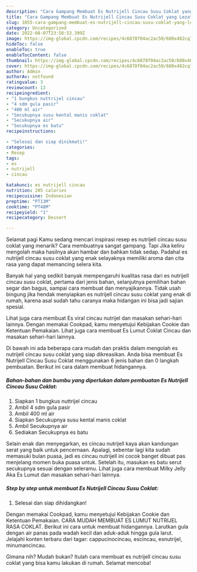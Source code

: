 ```yaml
---
description: "Cara Gampang Membuat Es Nutrijell Cincau Susu Coklat yang Lezat, Buat Buka Puasa Enak"
title: "Cara Gampang Membuat Es Nutrijell Cincau Susu Coklat yang Lezat, Buat Buka Puasa Enak"
slug: 1055-cara-gampang-membuat-es-nutrijell-cincau-susu-coklat-yang-lezat-buat-buka-puasa-enak
category: Uncategorized
date: 2022-08-07T23:58:53.399Z
image: https://img-global.cpcdn.com/recipes/4c6878f04ac2ac50/680x482cq70/es-nutrijell-cincau-susu-coklat-foto-resep-utama.jpg
hideToc: false
enableToc: true
enableTocContent: false
thumbnail: https://img-global.cpcdn.com/recipes/4c6878f04ac2ac50/680x482cq70/es-nutrijell-cincau-susu-coklat-foto-resep-utama.jpg
cover: https://img-global.cpcdn.com/recipes/4c6878f04ac2ac50/680x482cq70/es-nutrijell-cincau-susu-coklat-foto-resep-utama.jpg
author: Admin
authorAv: notfound
ratingvalue: 3
reviewcount: 13
recipeingredient:
- "1 bungkus nuttrijel cincau"
- "4 sdm gula pasir"
- "400 ml air"
- "Secukupnya susu kental manis coklat"
- "Secukupnya air"
- "Secukupnya es batu"
recipeinstructions:

- "Selesai dan siap dinikmati!"
categories:
- Resep
tags:
- es
- nutrijell
- cincau

katakunci: es nutrijell cincau 
nutrition: 205 calories
recipecuisine: Indonesian
preptime: "PT13M"
cooktime: "PT48M"
recipeyield: "1"
recipecategory: Dessert

---
```



Selamat pagi Kamu sedang mencari inspirasi resep es nutrijell cincau susu coklat yang menarik? Cara membuatnya sangat gampang. Tapi Jika keliru mengolah maka hasilnya akan hambar dan bahkan tidak sedap. Padahal es nutrijell cincau susu coklat yang enak selayaknya memiliki aroma dan cita rasa yang dapat memancing selera kita.


Banyak hal yang sedikit banyak mempengaruhi kualitas rasa dari es nutrijell cincau susu coklat, pertama dari jenis bahan, selanjutnya pemilihan bahan segar dan bagus, sampai cara membuat dan menyajikannya. Tidak usah bingung jika hendak menyiapkan es nutrijell cincau susu coklat yang enak di rumah, karena asal sudah tahu caranya maka hidangan ini bisa jadi sajian spesial.

Lihat juga cara membuat Es viral cincau nutrijel dan masakan sehari-hari lainnya. Dengan memakai Cookpad, kamu menyetujui Kebijakan Cookie dan Ketentuan Pemakaian. Lihat juga cara membuat Es Lumut Coklat Cincau dan masakan sehari-hari lainnya.


Di bawah ini ada beberapa cara mudah dan praktis dalam mengolah es nutrijell cincau susu coklat yang siap dikreasikan. Anda bisa membuat Es Nutrijell Cincau Susu Coklat menggunakan 6 jenis bahan dan 0 langkah pembuatan. Berikut ini cara dalam membuat hidangannya.

<!--inarticleads1-->

##### Bahan-bahan dan bumbu yang diperlukan dalam pembuatan Es Nutrijell Cincau Susu Coklat:

1. Siapkan 1 bungkus nuttrijel cincau
1. Ambil 4 sdm gula pasir
1. Ambil 400 ml air
1. Siapkan Secukupnya susu kental manis coklat
1. Ambil Secukupnya air
1. Sediakan Secukupnya es batu


Selain enak dan menyegarkan, es cincau nutrijell kaya akan kandungan serat yang baik untuk pencernaan. Apalagi, sebentar lagi kita sudah memasuki bulan puasa, jadi es cincau nutrijell ini cocok banget dibuat pas menjelang momen buka puasa untuk. Setelah itu, masukan es batu serut secukupnya sesuai dengan seleramu. Lihat juga cara membuat Milky Jelly Aka Es Lumut dan masakan sehari-hari lainnya. 

<!--inarticleads2-->

##### Step by step untuk membuat Es Nutrijell Cincau Susu Coklat:


1. Selesai dan siap dihidangkan!

Dengan memakai Cookpad, kamu menyetujui Kebijakan Cookie dan Ketentuan Pemakaian. CARA MUDAH MEMBUAT ES LUMUT NUTRIJEL RASA COKLAT. Berikut ini cara untuk membuat hidangannya. Larutkan gula dengan air panas pada wadah kecil dan aduk-aduk hingga gula larut. Jelajahi konten terbaru dari tagar: cappucinocincau, escincau, esnutrijel, minumancincau. 

Gimana nih? Mudah bukan? Itulah cara membuat es nutrijell cincau susu coklat yang bisa kamu lakukan di rumah. Selamat mencoba!
